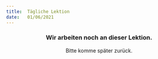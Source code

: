 ```yaml
---
title:  Tägliche Lektion
date:   01/06/2021
---
```


### <center>Wir arbeiten noch an dieser Lektion.</center>
<center>Bitte komme später zurück.</center>